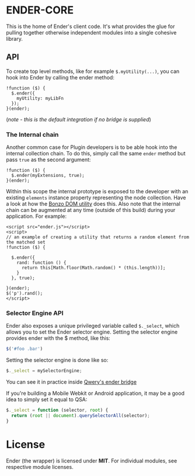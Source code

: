 # ENDER-CORE

This is the home of Ender's client code. It's what provides the glue for pulling together otherwise independent modules into a single cohesive library.

## API

To create top level methods, like for example <code>$.myUtility(...)</code>, you can hook into Ender by calling the ender method:

    !function ($) {
      $.ender({
        myUtility: myLibFn
      });
    }(ender);

(*note - this is the default integration if no bridge is supplied*)

### The Internal chain

Another common case for Plugin developers is to be able hook into the internal collection chain. To do this, simply call the same <code>ender</code> method but pass <code>true</code> as the second argument:

    !function ($) {
      $.ender(myExtensions, true);
    }(ender);

Within this scope the internal prototype is exposed to the developer with an existing <code>elements</code> instance property representing the node collection. Have a look at how the [Bonzo DOM utility](https://github.com/ded/bonzo/blob/master/src/ender.js) does this. Also note that the internal chain can be augmented at any time (outside of this build) during your application. For example:

    <script src="ender.js"></script>
    <script>
    // an example of creating a utility that returns a random element from the matched set
    !function ($) {

      $.ender({
        rand: function () {
          return this[Math.floor(Math.random() * (this.length))];
        }
      }, true);

    }(ender);
    $('p').rand();
    </script>

### Selector Engine API

Ender also exposes a unique privileged variable called `$._select`, which allows you to set the Ender selector engine. Setting the selector engine provides ender with the $ method, like this:

``` js
$('#foo .bar')
```

Setting the selector engine is done like so:

``` js
$._select = mySelectorEngine;
```

You can see it in practice inside [Qwery's ender bridge](https://github.com/ded/qwery/blob/master/src/ender.js)

If you're building a Mobile Webkit or Android application, it may be a good idea to simply set it equal to QSA:

``` js
$._select = function (selector, root) {
  return (root || document).querySelectorAll(selector);
}
```

# License
Ender (the wrapper) is licensed under **MIT**. For individual modules, see respective module licenses.
